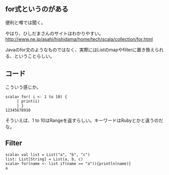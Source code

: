 

## for式というのがある

便利と噂では聞く。

やはり、ひしだまさんのサイトはわかりやすい。
http://www.ne.jp/asahi/hishidama/home/tech/scala/collection/for.html

Javaのfor文のようなものではなく、実際にはListのmapやfilterに置き換えられる、ということらしい。


## コード

こういう感じか。



    scala> for( i <- 1 to 10) {
         | print(i)
         | }
    12345678910


そういえば、1 to 10はRangeを返すらしい。キーワードはRubyとかと違うのだな。

## Filter


    scala> val list = List("a", "b", "c")
    list: List[String] = List(a, b, c)
    scala> for(name <- list if(name == "a")){println(name)}
    a


